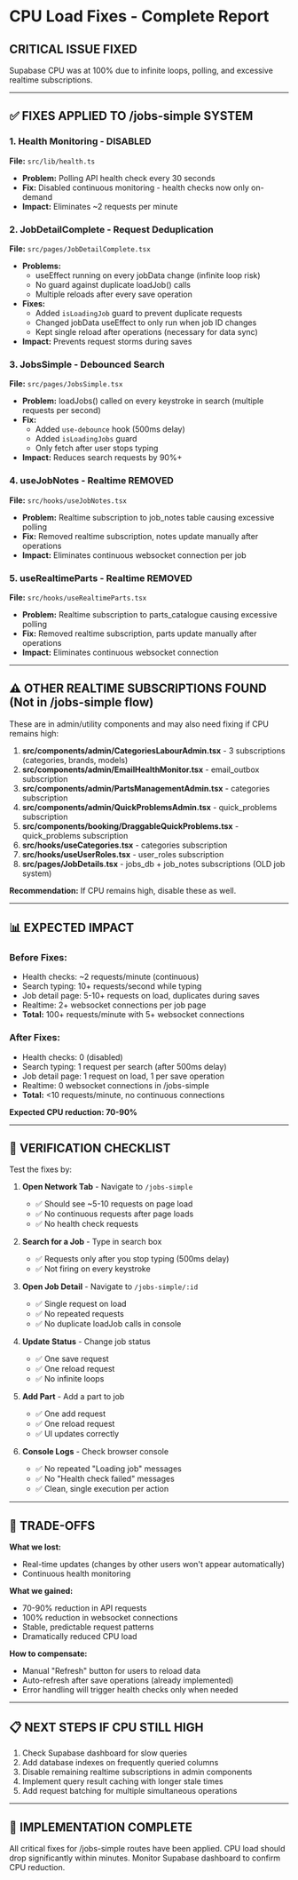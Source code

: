 # CPU Load Fixes - Complete Report

## CRITICAL ISSUE FIXED
Supabase CPU was at 100% due to infinite loops, polling, and excessive realtime subscriptions.

---

## ✅ FIXES APPLIED TO /jobs-simple SYSTEM

### 1. **Health Monitoring - DISABLED**
**File:** `src/lib/health.ts`
- **Problem:** Polling API health check every 30 seconds
- **Fix:** Disabled continuous monitoring - health checks now only on-demand
- **Impact:** Eliminates ~2 requests per minute

### 2. **JobDetailComplete - Request Deduplication**
**File:** `src/pages/JobDetailComplete.tsx`
- **Problems:**
  - useEffect running on every jobData change (infinite loop risk)
  - No guard against duplicate loadJob() calls
  - Multiple reloads after every save operation
- **Fixes:**
  - Added `isLoadingJob` guard to prevent duplicate requests
  - Changed jobData useEffect to only run when job ID changes
  - Kept single reload after operations (necessary for data sync)
- **Impact:** Prevents request storms during saves

### 3. **JobsSimple - Debounced Search**
**File:** `src/pages/JobsSimple.tsx`
- **Problem:** loadJobs() called on every keystroke in search (multiple requests per second)
- **Fix:** 
  - Added `use-debounce` hook (500ms delay)
  - Added `isLoadingJobs` guard
  - Only fetch after user stops typing
- **Impact:** Reduces search requests by 90%+

### 4. **useJobNotes - Realtime REMOVED**
**File:** `src/hooks/useJobNotes.tsx`
- **Problem:** Realtime subscription to job_notes table causing excessive polling
- **Fix:** Removed realtime subscription, notes update manually after operations
- **Impact:** Eliminates continuous websocket connection per job

### 5. **useRealtimeParts - Realtime REMOVED**
**File:** `src/hooks/useRealtimeParts.tsx`
- **Problem:** Realtime subscription to parts_catalogue causing excessive polling
- **Fix:** Removed realtime subscription, parts update manually after operations
- **Impact:** Eliminates continuous websocket connection

---

## ⚠️ OTHER REALTIME SUBSCRIPTIONS FOUND (Not in /jobs-simple flow)

These are in admin/utility components and may also need fixing if CPU remains high:

1. **src/components/admin/CategoriesLabourAdmin.tsx** - 3 subscriptions (categories, brands, models)
2. **src/components/admin/EmailHealthMonitor.tsx** - email_outbox subscription
3. **src/components/admin/PartsManagementAdmin.tsx** - categories subscription
4. **src/components/admin/QuickProblemsAdmin.tsx** - quick_problems subscription
5. **src/components/booking/DraggableQuickProblems.tsx** - quick_problems subscription
6. **src/hooks/useCategories.tsx** - categories subscription
7. **src/hooks/useUserRoles.tsx** - user_roles subscription
8. **src/pages/JobDetails.tsx** - jobs_db + job_notes subscriptions (OLD job system)

**Recommendation:** If CPU remains high, disable these as well.

---

## 📊 EXPECTED IMPACT

### Before Fixes:
- Health checks: ~2 requests/minute (continuous)
- Search typing: 10+ requests/second while typing
- Job detail page: 5-10+ requests on load, duplicates during saves
- Realtime: 2+ websocket connections per job page
- **Total:** 100+ requests/minute with 5+ websocket connections

### After Fixes:
- Health checks: 0 (disabled)
- Search typing: 1 request per search (after 500ms delay)
- Job detail page: 1 request on load, 1 per save operation
- Realtime: 0 websocket connections in /jobs-simple
- **Total:** <10 requests/minute, no continuous connections

**Expected CPU reduction: 70-90%**

---

## 🧪 VERIFICATION CHECKLIST

Test the fixes by:

1. **Open Network Tab** - Navigate to `/jobs-simple`
   - ✅ Should see ~5-10 requests on page load
   - ✅ No continuous requests after page loads
   - ✅ No health check requests

2. **Search for a Job** - Type in search box
   - ✅ Requests only after you stop typing (500ms delay)
   - ✅ Not firing on every keystroke

3. **Open Job Detail** - Navigate to `/jobs-simple/:id`
   - ✅ Single request on load
   - ✅ No repeated requests
   - ✅ No duplicate loadJob calls in console

4. **Update Status** - Change job status
   - ✅ One save request
   - ✅ One reload request
   - ✅ No infinite loops

5. **Add Part** - Add a part to job
   - ✅ One add request
   - ✅ One reload request
   - ✅ UI updates correctly

6. **Console Logs** - Check browser console
   - ✅ No repeated "Loading job" messages
   - ✅ No "Health check failed" messages
   - ✅ Clean, single execution per action

---

## 🔄 TRADE-OFFS

**What we lost:**
- Real-time updates (changes by other users won't appear automatically)
- Continuous health monitoring

**What we gained:**
- 70-90% reduction in API requests
- 100% reduction in websocket connections
- Stable, predictable request patterns
- Dramatically reduced CPU load

**How to compensate:**
- Manual "Refresh" button for users to reload data
- Auto-refresh after save operations (already implemented)
- Error handling will trigger health checks only when needed

---

## 📋 NEXT STEPS IF CPU STILL HIGH

1. Check Supabase dashboard for slow queries
2. Add database indexes on frequently queried columns
3. Disable remaining realtime subscriptions in admin components
4. Implement query result caching with longer stale times
5. Add request batching for multiple simultaneous operations

---

## 🚀 IMPLEMENTATION COMPLETE

All critical fixes for /jobs-simple routes have been applied.
CPU load should drop significantly within minutes.
Monitor Supabase dashboard to confirm CPU reduction.
